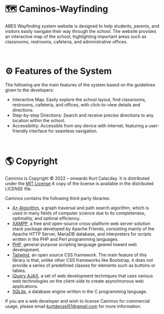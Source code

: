 # 🗺️ Caminos-Wayfinding
ABES Wayfinding system website is designed to help students, parents, and visitors easily navigate their way through the school. The website provides an interactive map of the school, highlighting important areas such as classrooms, restrooms, cafeteria, and administrative offices.

<br>

# ⚙ Features of the System
The following are the main features of the system based on the guidelines given to the developers:

- Interactive Map: Easily explore the school layout, find classrooms, restrooms, cafeteria, and offices, with click-to-view details and directions.
- Step-by-step Directions: Search and receive precise directions to any location within the school.
- Accessibility: Accessible from any device with internet, featuring a user-friendly interface for seamless navigation.

<br>

# 🌎 Copyright
Caminos is Copyright © 2022 – onwards Kurt Calacday. It is distributed under the <a href="https://opensource.org/licenses/MIT">MIT License</a> A copy of the license is available in the distributed LICENSE file.

Caminos contains the following third-party libraries:
- <a href="https://github.com/topics/a-star-algorithm">A* Algorithm</a>, a graph traversal and path search algorithm, which is used in many fields of computer science due to its completeness, optimality, and optimal efficiency.
- <a href="https://www.apachefriends.org/">XAMPP</a>,  a free and open-source cross-platform web server solution stack package developed by Apache Friends, consisting mainly of the Apache HTTP Server, MariaDB database, and interpreters for scripts written in the PHP and Perl programming languages.
- <a href="https://www.php.net/">PHP</a>,  general-purpose scripting language geared toward web development.
- <a href="https://tailwindcss.com/">Tailwind</a>,  an open source CSS framework. The main feature of this library is that, unlike other CSS frameworks like Bootstrap, it does not provide a series of predefined classes for elements such as buttons or tables.
- <a href="https://api.jquery.com/jquery.ajax/">jQuery AJAX</a>, a set of web development techniques that uses various web technologies on the client-side to create asynchronous web applications.
- <a href="https://www.sqlite.org/">SQLite</a>, a database engine written in the C programming language.

If you are a web developer and wish to license Caminos for commercial usage, please email kurtdenzel51@gmail.com for more information.
